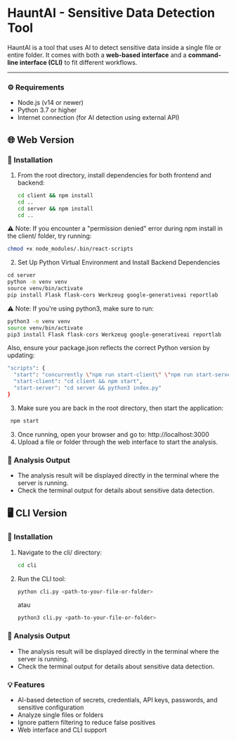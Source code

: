 # HauntAI - Sensitive Data Detection Tool

HauntAI is a tool that uses AI to detect sensitive data inside a single file or entire folder. It comes with both a **web-based interface** and a **command-line interface (CLI)** to fit different workflows.

---

### ⚙️ Requirements
- Node.js (v14 or newer)
- Python 3.7 or higher
- Internet connection (for AI detection using external API)

## 🌐 Web Version

### 🔧 Installation

1. From the root directory, install dependencies for both frontend and backend:
   ```bash
   cd client && npm install
   cd ..
   cd server && npm install
   cd ..

⚠️ Note: If you encounter a "permission denied" error during npm install in the client/ folder, try running:
   ```bash
   chmod +x node_modules/.bin/react-scripts
   ```

2. Set Up Python Virtual Environment and Install Backend Dependencies
```bash
⁠cd server
⁠python -m venv venv
⁠source venv/bin/activate
pip install Flask flask-cors Werkzeug google-generativeai reportlab
```

⚠️ Note: If you're using python3, make sure to run:
```bash
python3 -m venv venv
source venv/bin/activate
pip3 install Flask flask-cors Werkzeug google-generativeai reportlab
```

Also, ensure your package.json reflects the correct Python version by updating:
```bash
"scripts": {
  "start": "concurrently \"npm run start-client\" \"npm run start-server\"",
  "start-client": "cd client && npm start",
  "start-server": "cd server && python3 index.py"
}
```

3. Make sure you are back in the root directory, then start the application:
  ```bash
   npm start
  ```
3. Once running, open your browser and go to:
   http://localhost:3000
4. Upload a file or folder through the web interface to start the analysis.

### 📂 Analysis Output
- The analysis result will be displayed directly in the terminal where the server is running.
- Check the terminal output for details about sensitive data detection.


## 🖥️ CLI Version

### 🔧 Installation
1. Navigate to the cli/ directory:
   ```bash
   cd cli
2. Run the CLI tool:
   ```bash
   python cli.py <path-to-your-file-or-folder>
   ```
   atau
   ```bash
   python3 cli.py <path-to-your-file-or-folder>
   ```

### 📂 Analysis Output
- The analysis result will be displayed directly in the terminal where the server is running.
- Check the terminal output for details about sensitive data detection.



### 💡 Features
- AI-based detection of secrets, credentials, API keys, passwords, and sensitive configuration
- Analyze single files or folders
- Ignore pattern filtering to reduce false positives
- Web interface and CLI support
